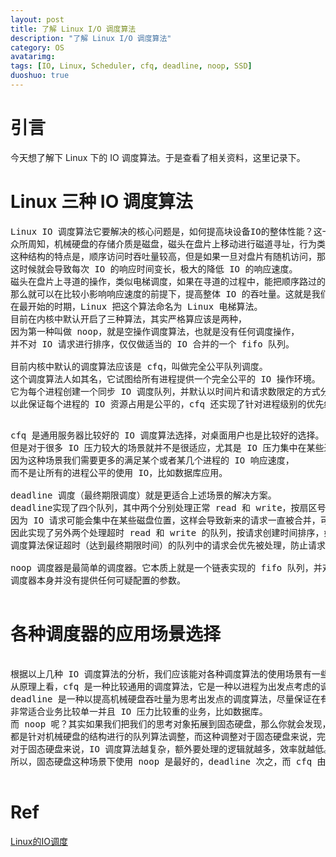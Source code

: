 ```yaml
---
layout: post
title: 了解 Linux I/O 调度算法
description: "了解 Linux I/O 调度算法"
category: OS
avatarimg:
tags: [IO, Linux, Scheduler, cfq, deadline, noop, SSD]
duoshuo: true
---
```


# 引言
今天想了解下 Linux 下的 IO 调度算法。于是查看了相关资料，这里记录下。

# Linux 三种 IO 调度算法

<pre>
Linux IO 调度算法它要解决的核心问题是，如何提高块设备IO的整体性能？这一层也主要是针对机械硬盘结构而设计的。
众所周知，机械硬盘的存储介质是磁盘，磁头在盘片上移动进行磁道寻址，行为类似播放一张唱片。
这种结构的特点是，顺序访问时吞吐量较高，但是如果一旦对盘片有随机访问，那么大量的时间都会浪费在磁头的移动上，
这时候就会导致每次 IO 的响应时间变长，极大的降低 IO 的响应速度。
磁头在盘片上寻道的操作，类似电梯调度，如果在寻道的过程中，能把顺序路过的相关磁道的数据请求都“顺便”处理掉，
那么就可以在比较小影响响应速度的前提下，提高整体 IO 的吞吐量。这就是我们问什么要设计IO调度算法的原因。
在最开始的时期，Linux 把这个算法命名为 Linux 电梯算法。
目前在内核中默认开启了三种算法，其实严格算应该是两种，
因为第一种叫做 noop，就是空操作调度算法，也就是没有任何调度操作，
并不对 IO 请求进行排序，仅仅做适当的 IO 合并的一个 fifo 队列。

目前内核中默认的调度算法应该是 cfq，叫做完全公平队列调度。
这个调度算法人如其名，它试图给所有进程提供一个完全公平的 IO 操作环境。
它为每个进程创建一个同步 IO 调度队列，并默认以时间片和请求数限定的方式分配 IO 资源，
以此保证每个进程的 IO 资源占用是公平的，cfq 还实现了针对进程级别的优先级调度。

</pre>

<pre>
cfq 是通用服务器比较好的 IO 调度算法选择，对桌面用户也是比较好的选择。
但是对于很多 IO 压力较大的场景就并不是很适应，尤其是 IO 压力集中在某些进程上的场景。
因为这种场景我们需要更多的满足某个或者某几个进程的 IO 响应速度，
而不是让所有的进程公平的使用 IO，比如数据库应用。

deadline 调度（最终期限调度）就是更适合上述场景的解决方案。
deadline实现了四个队列，其中两个分别处理正常 read 和 write，按扇区号排序，进行正常 IO 的合并处理以提高吞吐量。
因为 IO 请求可能会集中在某些磁盘位置，这样会导致新来的请求一直被合并，可能会有其他磁盘位置的 IO 请求被饿死。
因此实现了另外两个处理超时 read 和 write 的队列，按请求创建时间排序，如果有超时的请求出现，就放进这两个队列，
调度算法保证超时（达到最终期限时间）的队列中的请求会优先被处理，防止请求被饿死。

noop 调度器是最简单的调度器。它本质上就是一个链表实现的 fifo 队列，并对请求进行简单的合并处理。
调度器本身并没有提供任何可疑配置的参数。

</pre>


# 各种调度器的应用场景选择

<pre>

根据以上几种 IO 调度算法的分析，我们应该能对各种调度算法的使用场景有一些大致的思路了。
从原理上看，cfq 是一种比较通用的调度算法，它是一种以进程为出发点考虑的调度算法，保证大家尽量公平。
deadline 是一种以提高机械硬盘吞吐量为思考出发点的调度算法，尽量保证在有 IO 请求达到最终期限的时候进行调度，
非常适合业务比较单一并且 IO 压力比较重的业务，比如数据库。
而 noop 呢？其实如果我们把我们的思考对象拓展到固态硬盘，那么你就会发现，无论 cfq 还是 deadline，
都是针对机械硬盘的结构进行的队列算法调整，而这种调整对于固态硬盘来说，完全没有意义。
对于固态硬盘来说，IO 调度算法越复杂，额外要处理的逻辑就越多，效率就越低。
所以，固态硬盘这种场景下使用 noop 是最好的，deadline 次之，而 cfq 由于复杂度的原因，无疑效率最低。

</pre>


# Ref
[Linux的IO调度](http://liwei.life/2016/03/14/linux_io_scheduler/)  
